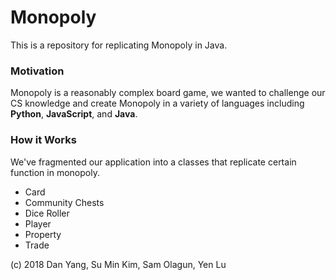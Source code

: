 # Monopoly

This is a repository for replicating Monopoly in Java.

### Motivation

Monopoly is a reasonably complex board game, we wanted to challenge our CS knowledge and create Monopoly in a variety of languages including **Python**, **JavaScript**, and **Java**.

### How it Works

We've fragmented our application into a classes that replicate certain function in monopoly.

- Card
- Community Chests
- Dice Roller
- Player
- Property
- Trade

(c) 2018 Dan Yang, Su Min Kim, Sam Olagun, Yen Lu
